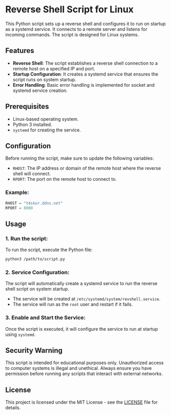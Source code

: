 # Reverse Shell Script for Linux

This Python script sets up a reverse shell and configures it to run on startup as a systemd service. It connects to a remote server and listens for incoming commands. The script is designed for Linux systems.

## Features
- **Reverse Shell**: The script establishes a reverse shell connection to a remote host on a specified IP and port.
- **Startup Configuration**: It creates a systemd service that ensures the script runs on system startup.
- **Error Handling**: Basic error handling is implemented for socket and systemd service creation.

## Prerequisites
- Linux-based operating system.
- Python 3 installed.
- `systemd` for creating the service.

## Configuration
Before running the script, make sure to update the following variables:
- `RHOST`: The IP address or domain of the remote host where the reverse shell will connect.
- `RPORT`: The port on the remote host to connect to.

### Example:
```python
RHOST = "t4skor.ddns.net"
RPORT = 8080
```

## Usage

### 1. Run the script:
To run the script, execute the Python file:

```bash
python3 /path/to/script.py
```

### 2. Service Configuration:
The script will automatically create a systemd service to run the reverse shell script on system startup.

- The service will be created at `/etc/systemd/system/revshell.service`.
- The service will run as the `root` user and restart if it fails.

### 3. Enable and Start the Service:
Once the script is executed, it will configure the service to run at startup using `systemd`.

## Security Warning
This script is intended for educational purposes only. Unauthorized access to computer systems is illegal and unethical. Always ensure you have permission before running any scripts that interact with external networks.

## License
This project is licensed under the MIT License - see the [LICENSE](LICENSE) file for details.
